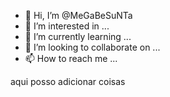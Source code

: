 - 👋 Hi, I’m @MeGaBeSuNTa
- 👀 I’m interested in ...
- 🌱 I’m currently learning ...
- 💞️ I’m looking to collaborate on ...
- 📫 How to reach me ...

<!---
MeGaBeSuNTa/MeGaBeSuNTa is a ✨ special ✨ repository because its `README.md` (this file) appears on your GitHub profile.
You can click the Preview link to take a look at your changes.
--->aqui posso adicionar coisas

